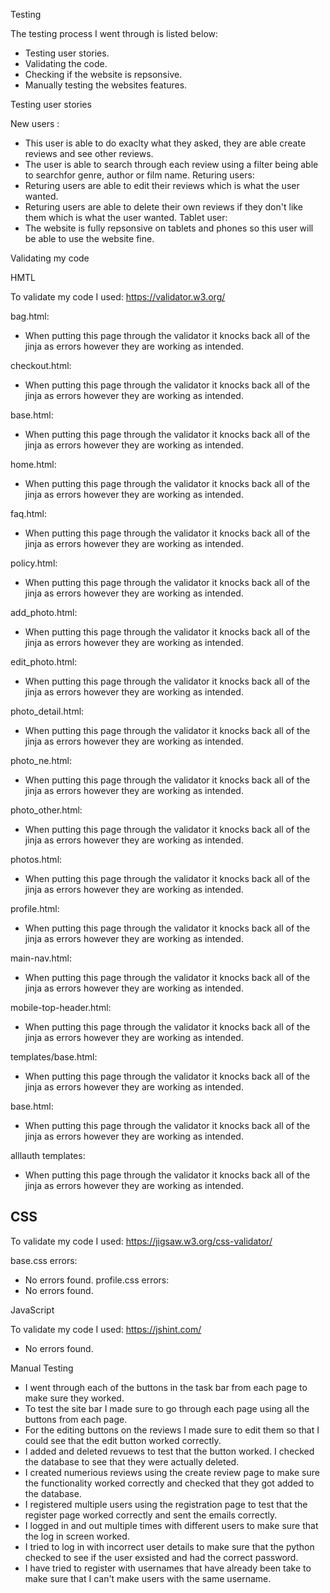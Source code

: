 Testing

The testing process I went through is listed below:
- Testing user stories.
- Validating the code.
- Checking if the website is repsonsive.
- Manually testing the websites features.

Testing user stories

New users :
- This user is able to do exaclty what they asked, they are able create reviews and see other reviews. 
- The user is able to search through each review using a filter being able to searchfor genre, author or film name.
Returing users:
- Returing users are able to edit their reviews which is what the user wanted.
- Returing users are able to delete their own reviews if they don't like them which is what the user wanted. 
Tablet user:
- The website is fully repsonsive on tablets and phones so this user will be able to use the website fine.

Validating my code

HMTL

To validate my code I used: https://validator.w3.org/

bag.html:
- When putting this page through the validator it knocks back all of the jinja as errors however they are working as intended. 

checkout.html:
- When putting this page through the validator it knocks back all of the jinja as errors however they are working as intended. 

base.html:
- When putting this page through the validator it knocks back all of the jinja as errors however they are working as intended. 

home.html:
- When putting this page through the validator it knocks back all of the jinja as errors however they are working as intended. 

faq.html:
- When putting this page through the validator it knocks back all of the jinja as errors however they are working as intended. 

policy.html:
- When putting this page through the validator it knocks back all of the jinja as errors however they are working as intended.

add_photo.html:
- When putting this page through the validator it knocks back all of the jinja as errors however they are working as intended.

edit_photo.html:
- When putting this page through the validator it knocks back all of the jinja as errors however they are working as intended.

photo_detail.html:
- When putting this page through the validator it knocks back all of the jinja as errors however they are working as intended.

photo_ne.html:
- When putting this page through the validator it knocks back all of the jinja as errors however they are working as intended.

photo_other.html:
- When putting this page through the validator it knocks back all of the jinja as errors however they are working as intended.

photos.html:
- When putting this page through the validator it knocks back all of the jinja as errors however they are working as intended.

profile.html:
- When putting this page through the validator it knocks back all of the jinja as errors however they are working as intended.

main-nav.html:
- When putting this page through the validator it knocks back all of the jinja as errors however they are working as intended.

mobile-top-header.html:
- When putting this page through the validator it knocks back all of the jinja as errors however they are working as intended.

templates/base.html:
- When putting this page through the validator it knocks back all of the jinja as errors however they are working as intended.

base.html:
- When putting this page through the validator it knocks back all of the jinja as errors however they are working as intended.

alllauth templates:
- When putting this page through the validator it knocks back all of the jinja as errors however they are working as intended.




CSS
-
To validate my code I used: https://jigsaw.w3.org/css-validator/

base.css errors:
- No errors found.
profile.css errors:
- No errors found.

JavaScript

To validate my code I used: https://jshint.com/

- No errors found.

Manual Testing

- I went through each of the buttons in the task bar from each page to make sure they worked.
- To test the site bar I made sure to go through each page using all the buttons from each page.
- For the editing buttons on the reviews I made sure to edit them so that I could see that the edit button worked correctly.
- I added and deleted revuews to test that the button worked. I checked the database to see that they were actually deleted.
- I created numerious reviews using the create review page to make sure the functionality worked correctly and checked that they got added to the database.
- I registered multiple users using the registration page to test that the register page worked correctly and sent the emails correctly.
- I logged in and out multiple times with different users to make sure that the log in screen worked.
- I tried to log in with incorrect user details to make sure that the python checked to see if the user exsisted and had the correct password.
- I have tried to register with usernames that have already been take to make sure that I can't make users with the same username.

 

